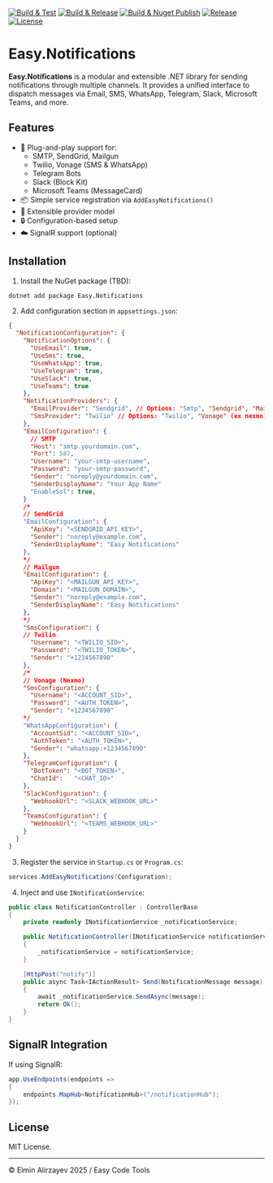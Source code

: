 [![Build & Test](https://github.com/elminalirzayev/Easy.Notifications/actions/workflows/build.yml/badge.svg)](https://github.com/elminalirzayev/Easy.Notifications/actions/workflows/build.yml)
[![Build & Release](https://github.com/elminalirzayev/Easy.Notifications/actions/workflows/release.yml/badge.svg)](https://github.com/elminalirzayev/Easy.Notifications/actions/workflows/release.yml)
[![Build & Nuget Publish](https://github.com/elminalirzayev/Easy.Notifications/actions/workflows/nuget.yml/badge.svg)](https://github.com/elminalirzayev/Easy.Notifications/actions/workflows/nuget.yml)
[![Release](https://img.shields.io/github/v/release/elminalirzayev/Easy.Notifications)](https://github.com/elminalirzayev/Easy.Notifications/releases)
[![License](https://img.shields.io/github/license/elminalirzayev/Easy.Notifications)](https://github.com/elminalirzayev/Easy.Notifications/blob/master/LICENSE.txt)

# Easy.Notifications

**Easy.Notifications** is a modular and extensible .NET library for sending notifications through multiple channels. It provides a unified interface to dispatch messages via Email, SMS, WhatsApp, Telegram, Slack, Microsoft Teams, and more.

## Features

- 🔌 Plug-and-play support for:
  - SMTP, SendGrid, Mailgun
  - Twilio, Vonage (SMS & WhatsApp)
  - Telegram Bots
  - Slack (Block Kit)
  - Microsoft Teams (MessageCard)
- 📦 Simple service registration via `AddEasyNotifications()`
- 🧩 Extensible provider model
- 🔒 Configuration-based setup
- ☁️ SignalR support (optional)

## Installation

1. Install the NuGet package (TBD):

```
dotnet add package Easy.Notifications
```

2. Add configuration section in `appsettings.json`:

```json
{
  "NotificationConfiguration": {
    "NotificationOptions": {
      "UseEmail": true,
      "UseSms": true,
      "UseWhatsApp": true,
      "UseTelegram": true,
      "UseSlack": true,
      "UseTeams": true
    },
    "NotificationProviders": {
      "EmailProvider": "Sendgrid", // Options: "Smtp", "Sendgrid", "Mailgun"
      "SmsProvider": "Twilio" // Options: "Twilio", "Vonage" (ex nexmo)
    },
    "EmailConfiguration": {
      // SMTP
      "Host": "smtp.yourdomain.com",
      "Port": 587,
      "Username": "your-smtp-username",
      "Password": "your-smtp-password",
      "Sender": "noreply@yourdomain.com",
      "SenderDisplayName": "Your App Name"
      "EnableSsl": true,
    }
    /*
    // SendGrid
    "EmailConfiguration": {
      "ApiKey": "<SENDGRID_API_KEY>",
      "Sender": "noreply@example.com",
      "SenderDisplayName": "Easy Notifications"
    },
    */
    // Mailgun
    "EmailConfiguration": {
      "ApiKey": "<MAILGUN_API_KEY>",
      "Domain": "<MAILGUN_DOMAIN>",
      "Sender": "noreply@example.com",
      "SenderDisplayName": "Easy Notifications"
    },
    */
    "SmsConfiguration": {
    // Twilio
      "Username": "<TWILIO_SID>",
      "Password": "<TWILIO_TOKEN>",
      "Sender": "+1234567890"
    },
    /*
    // Vonage (Nexmo)
    "SmsConfiguration": {
      "Username": "<ACCOUNT_SID>",
      "Password": "<AUTH_TOKEN>",
      "Sender": "+1234567890"
    */
    "WhatsAppConfiguration": {
      "AccountSid": "<ACCOUNT_SID>",
      "AuthToken": "<AUTH_TOKEN>",
      "Sender": "whatsapp:+1234567890"
    },
    "TelegramConfiguration": {
      "BotToken": "<BOT_TOKEN>",
      "ChatId":   "<CHAT_ID>" 
    },
    "SlackConfiguration": {
      "WebhookUrl": "<SLACK_WEBHOOK_URL>"
    },
    "TeamsConfiguration": {
      "WebhookUrl": "<TEAMS_WEBHOOK_URL>"
    }
  }
}
```

3. Register the service in `Startup.cs` or `Program.cs`:

```csharp
services.AddEasyNotifications(Configuration);
```

4. Inject and use `INotificationService`:

```csharp
public class NotificationController : ControllerBase
{
    private readonly INotificationService _notificationService;

    public NotificationController(INotificationService notificationService)
    {
        _notificationService = notificationService;
    }

    [HttpPost("notify")]
    public async Task<IActionResult> Send(NotificationMessage message)
    {
        await _notificationService.SendAsync(message);
        return Ok();
    }
}
```

## SignalR Integration

If using SignalR:

```csharp
app.UseEndpoints(endpoints =>
{
    endpoints.MapHub<NotificationHub>("/notificationHub");
});
```

## License

MIT License.

---

© Elmin Alirzayev 2025 / Easy Code Tools
